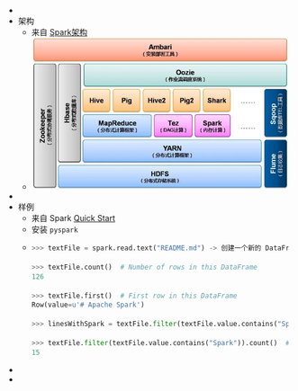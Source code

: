 -
- 架构
	- 来自 [Spark架构](https://segmentfault.com/a/1190000037612691)
	- ![image.png](../assets/image_1647350975983_0.png)
-
- 样例
	- 来自 Spark [Quick Start](https://spark.apache.org/docs/latest/quick-start.html)
	- 安装 `pyspark`
	- ```python
	  >>> textFile = spark.read.text("README.md") -> 创建一个新的 DataFrame
	  
	  >>> textFile.count()  # Number of rows in this DataFrame
	  126
	  
	  >>> textFile.first()  # First row in this DataFrame
	  Row(value=u'# Apache Spark')
	  
	  >>> linesWithSpark = textFile.filter(textFile.value.contains("Spark"))
	  
	  >>> textFile.filter(textFile.value.contains("Spark")).count()  # How many lines contain "Spark"?
	  15
	  ```
-
-
